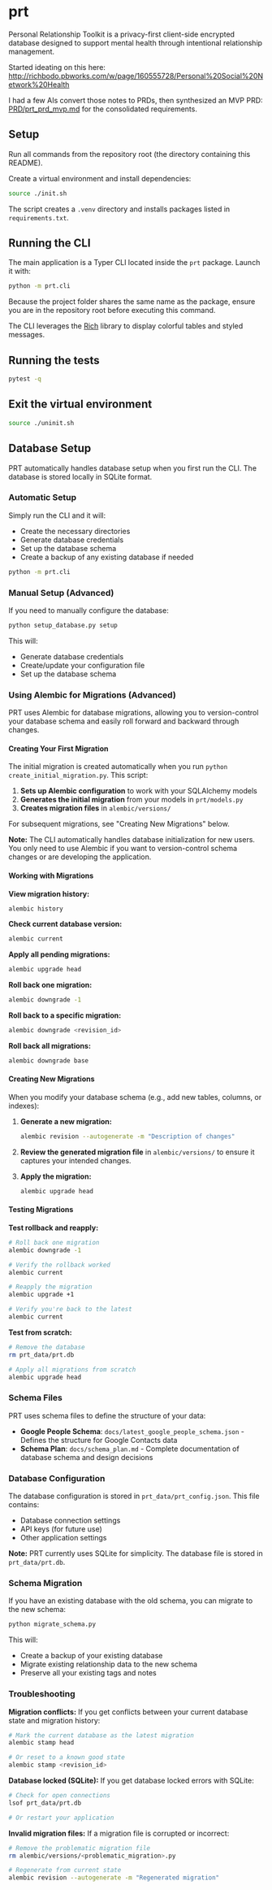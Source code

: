 # prt
Personal Relationship Toolkit is a privacy-first client-side encrypted database designed to support mental health through intentional relationship management.

Started ideating on this here: http://richbodo.pbworks.com/w/page/160555728/Personal%20Social%20Network%20Health

I had a few AIs convert those notes to PRDs, then synthesized an MVP PRD: [PRD/prt_prd_mvp.md](PRD/prt_prd_mvp.md) for the consolidated requirements.

## Setup

Run all commands from the repository root (the directory containing this README).

Create a virtual environment and install dependencies:

```bash
source ./init.sh
```

The script creates a `.venv` directory and installs packages listed in
`requirements.txt`.

## Running the CLI

The main application is a Typer CLI located inside the `prt` package. Launch it
with:

```bash
python -m prt.cli
```

Because the project folder shares the same name as the package, ensure you are
in the repository root before executing this command.

The CLI leverages the [Rich](https://github.com/Textualize/rich) library to
display colorful tables and styled messages.

## Running the tests


```bash
pytest -q
```

## Exit the virtual environment

```bash
source ./uninit.sh
```

## Database Setup

PRT automatically handles database setup when you first run the CLI. The database is stored locally in SQLite format.

### Automatic Setup

Simply run the CLI and it will:
- Create the necessary directories
- Generate database credentials
- Set up the database schema
- Create a backup of any existing database if needed

```bash
python -m prt.cli
```

### Manual Setup (Advanced)

If you need to manually configure the database:

```bash
python setup_database.py setup
```

This will:
- Generate database credentials
- Create/update your configuration file
- Set up the database schema

### Using Alembic for Migrations (Advanced)

PRT uses Alembic for database migrations, allowing you to version-control your database schema and easily roll forward and backward through changes.

#### Creating Your First Migration

The initial migration is created automatically when you run `python create_initial_migration.py`. This script:

1. **Sets up Alembic configuration** to work with your SQLAlchemy models
2. **Generates the initial migration** from your models in `prt/models.py`
3. **Creates migration files** in `alembic/versions/`

For subsequent migrations, see "Creating New Migrations" below.

**Note:** The CLI automatically handles database initialization for new users. You only need to use Alembic if you want to version-control schema changes or are developing the application.

#### Working with Migrations

**View migration history:**
```bash
alembic history
```

**Check current database version:**
```bash
alembic current
```

**Apply all pending migrations:**
```bash
alembic upgrade head
```

**Roll back one migration:**
```bash
alembic downgrade -1
```

**Roll back to a specific migration:**
```bash
alembic downgrade <revision_id>
```

**Roll back all migrations:**
```bash
alembic downgrade base
```

#### Creating New Migrations

When you modify your database schema (e.g., add new tables, columns, or indexes):

1. **Generate a new migration:**
   ```bash
   alembic revision --autogenerate -m "Description of changes"
   ```

2. **Review the generated migration file** in `alembic/versions/` to ensure it captures your intended changes.

3. **Apply the migration:**
   ```bash
   alembic upgrade head
   ```

#### Testing Migrations

**Test rollback and reapply:**
```bash
# Roll back one migration
alembic downgrade -1

# Verify the rollback worked
alembic current

# Reapply the migration
alembic upgrade +1

# Verify you're back to the latest
alembic current
```

**Test from scratch:**
```bash
# Remove the database
rm prt_data/prt.db

# Apply all migrations from scratch
alembic upgrade head
```

### Schema Files

PRT uses schema files to define the structure of your data:

- **Google People Schema**: `docs/latest_google_people_schema.json` - Defines the structure for Google Contacts data
- **Schema Plan**: `docs/schema_plan.md` - Complete documentation of database schema and design decisions

### Database Configuration

The database configuration is stored in `prt_data/prt_config.json`. This file contains:
- Database connection settings
- API keys (for future use)
- Other application settings

**Note:** PRT currently uses SQLite for simplicity. The database file is stored in `prt_data/prt.db`.

### Schema Migration

If you have an existing database with the old schema, you can migrate to the new schema:

```bash
python migrate_schema.py
```

This will:
- Create a backup of your existing database
- Migrate existing relationship data to the new schema
- Preserve all your existing tags and notes

### Troubleshooting

**Migration conflicts:**
If you get conflicts between your current database state and migration history:
```bash
# Mark the current database as the latest migration
alembic stamp head

# Or reset to a known good state
alembic stamp <revision_id>
```

**Database locked (SQLite):**
If you get database locked errors with SQLite:
```bash
# Check for open connections
lsof prt_data/prt.db

# Or restart your application
```

**Invalid migration files:**
If a migration file is corrupted or incorrect:
```bash
# Remove the problematic migration file
rm alembic/versions/<problematic_migration>.py

# Regenerate from current state
alembic revision --autogenerate -m "Regenerated migration"
```


